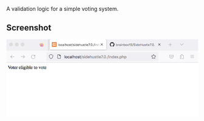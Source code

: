 A validation logic for a simple voting system.


## Screenshot

![Example screenshot](screenshot.png)


